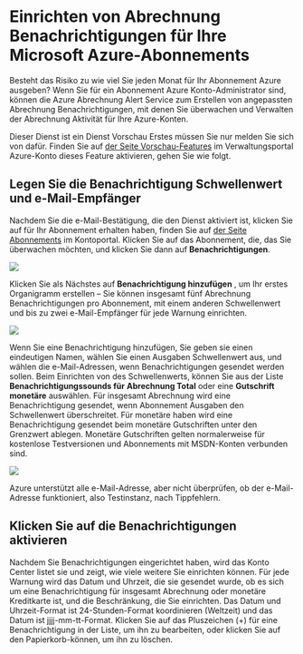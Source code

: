 <properties
    pageTitle="Einrichten von Benachrichtigungen für Ihre Microsoft Azure-Abonnements Abrechnung | Microsoft Azure"
    description="Beschreibt das Festlegen von Benachrichtigungen auf Ihrer Rechnung Azure, damit Sie Abrechnung Auflösung vermeiden können."
    services=""
    documentationCenter=""
    authors="vikdesai"
    manager="mbaldwin"
    editor=""
    tags="billing"
    />

<tags
    ms.service="billing"
    ms.workload="na"
    ms.tgt_pltfrm="na"
    ms.devlang="na"
    ms.topic="article"
    ms.date="08/18/2016"
    ms.author="vikdesai"/>

# <a name="set-up-billing-alerts-for-your-microsoft-azure-subscriptions"></a>Einrichten von Abrechnung Benachrichtigungen für Ihre Microsoft Azure-Abonnements

Besteht das Risiko zu wie viel Sie jeden Monat für Ihr Abonnement Azure ausgeben? Wenn Sie für ein Abonnement Azure Konto-Administrator sind, können die Azure Abrechnung Alert Service zum Erstellen von angepassten Abrechnung Benachrichtigungen, mit denen Sie überwachen und Verwalten der Abrechnung Aktivität für Ihre Azure-Konten.

Dieser Dienst ist ein Dienst Vorschau Erstes müssen Sie nur melden Sie sich von dafür. Finden Sie auf [der Seite Vorschau-Features](https://account.windowsazure.com/PreviewFeatures) im Verwaltungsportal Azure-Konto dieses Feature aktivieren, gehen Sie wie folgt.

## <a name="set-the-alert-threshold-and-email-recipients"></a>Legen Sie die Benachrichtigung Schwellenwert und e-Mail-Empfänger

Nachdem Sie die e-Mail-Bestätigung, die den Dienst aktiviert ist, klicken Sie auf für Ihr Abonnement erhalten haben, finden Sie auf [der Seite Abonnements](https://account.windowsazure.com/Subscriptions) im Kontoportal. Klicken Sie auf das Abonnement, die, das Sie überwachen möchten, und klicken Sie dann auf **Benachrichtigungen**.

![][Image1]

Klicken Sie als Nächstes auf **Benachrichtigung hinzufügen** , um Ihr erstes Organigramm erstellen – Sie können insgesamt fünf Abrechnung Benachrichtigungen pro Abonnement, mit einem anderen Schwellenwert und bis zu zwei e-Mail-Empfänger für jede Warnung einrichten.

![][Image2]

Wenn Sie eine Benachrichtigung hinzufügen, Sie geben sie einen eindeutigen Namen, wählen Sie einen Ausgaben Schwellenwert aus, und wählen die e-Mail-Adressen, wenn Benachrichtigungen gesendet werden sollen. Beim Einrichten von des Schwellenwerts, können Sie aus der Liste **Benachrichtigungssounds für** **Abrechnung Total** oder eine **Gutschrift monetäre** auswählen. Für insgesamt Abrechnung wird eine Benachrichtigung gesendet, wenn Abonnement Ausgaben den Schwellenwert überschreitet. Für monetäre haben wird eine Benachrichtigung gesendet beim monetäre Gutschriften unter den Grenzwert ablegen. Monetäre Gutschriften gelten normalerweise für kostenlose Testversionen und Abonnements mit MSDN-Konten verbunden sind.

![][Image3]

Azure unterstützt alle e-Mail-Adresse, aber nicht überprüfen, ob der e-Mail-Adresse funktioniert, also Testinstanz, nach Tippfehlern.

## <a name="check-on-your-alerts"></a>Klicken Sie auf die Benachrichtigungen aktivieren

Nachdem Sie Benachrichtigungen eingerichtet haben, wird das Konto Center listet sie und zeigt, wie viele weitere Sie einrichten können. Für jede Warnung wird das Datum und Uhrzeit, die sie gesendet wurde, ob es sich um eine Benachrichtigung für insgesamt Abrechnung oder monetäre Kreditkarte ist, und die Beschränkung, die Sie einrichten. Das Datum und Uhrzeit-Format ist 24-Stunden-Format koordinieren (Weltzeit) und das Datum ist jjjj-mm-tt-Format. Klicken Sie auf das Pluszeichen (+) für eine Benachrichtigung in der Liste, um ihn zu bearbeiten, oder klicken Sie auf den Papierkorb-können, um ihn zu löschen.

[Image1]: ./media/azure-billing-set-up-alerts/billingalert1.png
[Image2]: ./media/azure-billing-set-up-alerts/billingalert2.png
[Image3]: ./media/azure-billing-set-up-alerts/billingalerts3.png
